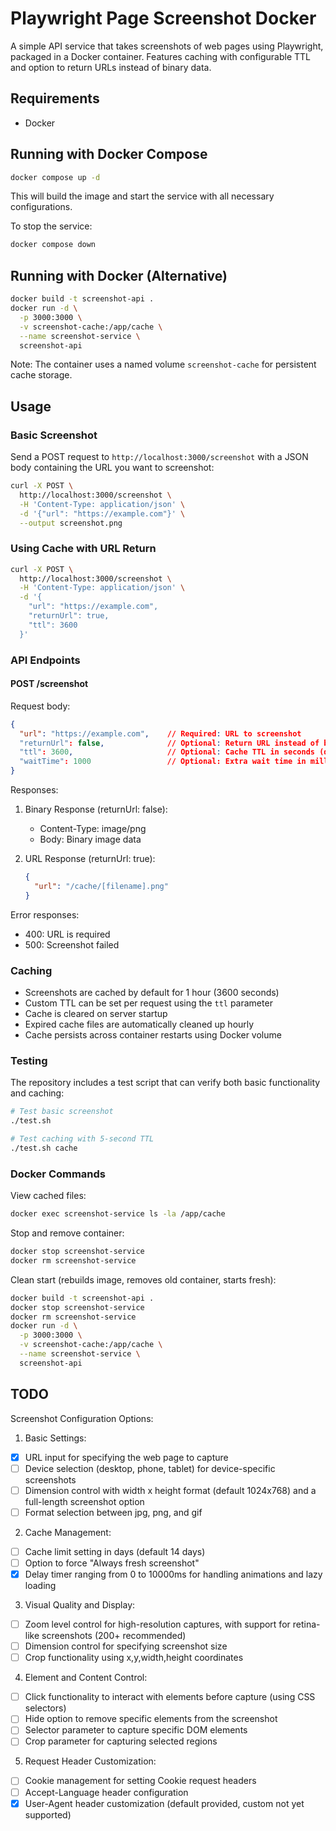 # Playwright Page Screenshot Docker

A simple API service that takes screenshots of web pages using Playwright, packaged in a Docker container. Features caching with configurable TTL and option to return URLs instead of binary data.

## Requirements

- Docker

## Running with Docker Compose

```bash
docker compose up -d
```

This will build the image and start the service with all necessary configurations.

To stop the service:
```bash
docker compose down
```

## Running with Docker (Alternative)

```bash
docker build -t screenshot-api .
docker run -d \
  -p 3000:3000 \
  -v screenshot-cache:/app/cache \
  --name screenshot-service \
  screenshot-api
```

Note: The container uses a named volume `screenshot-cache` for persistent cache storage.

## Usage

### Basic Screenshot

Send a POST request to `http://localhost:3000/screenshot` with a JSON body containing the URL you want to screenshot:

```bash
curl -X POST \
  http://localhost:3000/screenshot \
  -H 'Content-Type: application/json' \
  -d '{"url": "https://example.com"}' \
  --output screenshot.png
```

### Using Cache with URL Return

```bash
curl -X POST \
  http://localhost:3000/screenshot \
  -H 'Content-Type: application/json' \
  -d '{
    "url": "https://example.com",
    "returnUrl": true,
    "ttl": 3600
  }'
```

### API Endpoints

#### POST /screenshot

Request body:
```json
{
  "url": "https://example.com",    // Required: URL to screenshot
  "returnUrl": false,              // Optional: Return URL instead of binary (default: false)
  "ttl": 3600,                     // Optional: Cache TTL in seconds (default: 3600)
  "waitTime": 1000                 // Optional: Extra wait time in milliseconds before taking screenshot (default: 0, max: 10000)
}
```

Responses:

1. Binary Response (returnUrl: false):
   - Content-Type: image/png
   - Body: Binary image data

2. URL Response (returnUrl: true):
   ```json
   {
     "url": "/cache/[filename].png"
   }
   ```

Error responses:
- 400: URL is required
- 500: Screenshot failed

### Caching

- Screenshots are cached by default for 1 hour (3600 seconds)
- Custom TTL can be set per request using the `ttl` parameter
- Cache is cleared on server startup
- Expired cache files are automatically cleaned up hourly
- Cache persists across container restarts using Docker volume

### Testing

The repository includes a test script that can verify both basic functionality and caching:

```bash
# Test basic screenshot
./test.sh

# Test caching with 5-second TTL
./test.sh cache
```

### Docker Commands

View cached files:
```bash
docker exec screenshot-service ls -la /app/cache
```

Stop and remove container:
```bash
docker stop screenshot-service
docker rm screenshot-service
```

Clean start (rebuilds image, removes old container, starts fresh):
```bash
docker build -t screenshot-api .
docker stop screenshot-service
docker rm screenshot-service
docker run -d \
  -p 3000:3000 \
  -v screenshot-cache:/app/cache \
  --name screenshot-service \
  screenshot-api
```

## TODO

Screenshot Configuration Options:

1. Basic Settings:
- [x] URL input for specifying the web page to capture
- [ ] Device selection (desktop, phone, tablet) for device-specific screenshots
- [ ] Dimension control with width x height format (default 1024x768) and a full-length screenshot option
- [ ] Format selection between jpg, png, and gif

2. Cache Management:
- [ ] Cache limit setting in days (default 14 days)
- [ ] Option to force "Always fresh screenshot"
- [x] Delay timer ranging from 0 to 10000ms for handling animations and lazy loading

3. Visual Quality and Display:
- [ ] Zoom level control for high-resolution captures, with support for retina-like screenshots (200+ recommended)
- [ ] Dimension control for specifying screenshot size
- [ ] Crop functionality using x,y,width,height coordinates

4. Element and Content Control:
- [ ] Click functionality to interact with elements before capture (using CSS selectors)
- [ ] Hide option to remove specific elements from the screenshot
- [ ] Selector parameter to capture specific DOM elements
- [ ] Crop parameter for capturing selected regions

5. Request Header Customization:
- [ ] Cookie management for setting Cookie request headers
- [ ] Accept-Language header configuration
- [x] User-Agent header customization (default provided, custom not yet supported)
